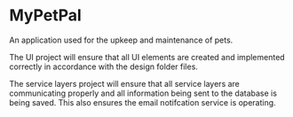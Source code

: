# MyPetPal
An application used for the upkeep and maintenance of pets.

The UI project will ensure that all UI elements are created and implemented correctly in accordance with the design folder files.

The service layers project will ensure that all service layers are communicating properly and all information being sent to the database is being saved. This also ensures the email notifcation service is operating.
